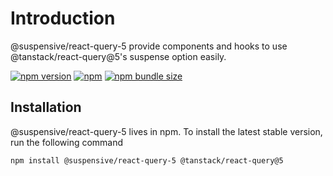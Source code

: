 # Introduction

@suspensive/react-query-5 provide components and hooks to use @tanstack/react-query@5's suspense option easily.

[![npm version](https://img.shields.io/npm/v/@suspensive/react-query-5?color=000&labelColor=000&logo=npm&label=)](https://www.npmjs.com/package/@suspensive/react-query-5)
[![npm](https://img.shields.io/npm/dm/@suspensive/react-query-5?color=000&labelColor=000)](https://www.npmjs.com/package/@suspensive/react-query-5)
[![npm bundle size](https://img.shields.io/bundlephobia/minzip/@suspensive/react-query-5?color=000&labelColor=000)](https://www.npmjs.com/package/@suspensive/react-query-5)

## Installation

@suspensive/react-query-5 lives in npm. To install the latest stable version, run the following command

```shell npm2yarn
npm install @suspensive/react-query-5 @tanstack/react-query@5
```
